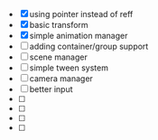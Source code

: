- [x] using pointer instead of reff
- [x] basic transform
- [x] simple animation manager
- [ ] adding container/group support
- [ ] scene manager
- [ ] simple tween system
- [ ] camera manager
- [ ] better input
- [ ] 
- [ ] 
- [ ] 
- [ ] 